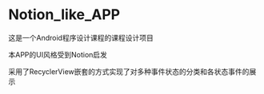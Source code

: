 # Notion_like_APP
这是一个Android程序设计课程的课程设计项目

本APP的UI风格受到Notion启发

采用了RecyclerView嵌套的方式实现了对多种事件状态的分类和各状态事件的展示
